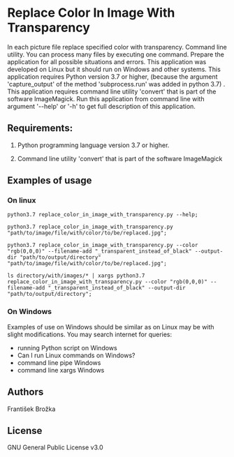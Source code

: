 
# Replace Color In Image With Transparency

In each picture file replace specified color with transparency. 
Command line utility. 
You can process many files by executing one command. 
Prepare the application for all possible situations and errors.
This application was developed on Linux but it should run on Windows and other systems.
This application requires Python version 3.7 or higher, (because the argument 'capture_output' of the method 'subprocess.run' was added in python 3.7) . This application requires command line utility 'convert' that is part of the software ImageMagick. 
Run this application from command line with argument '--help' or '-h' to get full description of this application.

## Requirements:

1) Python programming language version 3.7 or higher.

2) Command line utility 'convert' that is part of the software ImageMagick

## Examples of usage

### On linux

```
python3.7 replace_color_in_image_with_transparency.py --help;
```

```
python3.7 replace_color_in_image_with_transparency.py "path/to/image/file/with/color/to/be/replaced.jpg";
```

```
python3.7 replace_color_in_image_with_transparency.py --color "rgb(0,0,0)" --filename-add "_transparent_instead_of_black" --output-dir "path/to/output/directory" "path/to/image/file/with/color/to/be/replaced.jpg";
```

```
ls directory/with/images/* | xargs python3.7 replace_color_in_image_with_transparency.py --color "rgb(0,0,0)" --filename-add "_transparent_instead_of_black" --output-dir "path/to/output/directory";
```

### On Windows

Examples of use on Windows should be similar as on Linux may be with slight modifications.
You may search internet for queries: 

* running Python script on Windows
* Can I run Linux commands on Windows?
* command line pipe Windows
* command line xargs Windows

## Authors

František Brožka

## License

GNU General Public License v3.0
